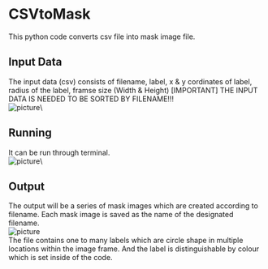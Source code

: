 # CSVtoMask
This python code converts csv file into mask image file.

## Input Data
The input data (csv) consists of filename, label, x & y cordinates of label, radius of the label, framse size (Width & Height)
[IMPORTANT] THE INPUT DATA IS NEEDED TO BE SORTED BY FILENAME!!!\
![picture](https://github.com/boguss1225/CSVtoMask/blob/main/screenshot/screenshot1.png)\

## Running 
It can be run through terminal.\
![picture](https://github.com/boguss1225/CSVtoMask/blob/main/screenshot/screenshot2.png)\

## Output
The output will be a series of mask images which are created according to filename.
Each mask image is saved as the name of the designated filename.\
![picture](https://github.com/boguss1225/CSVtoMask/blob/main/screenshot/screenshot3.png)\
The file contains one to many labels which are circle shape in multiple locations within the image frame.
And the label is distinguishable by colour which is set inside of the code.
